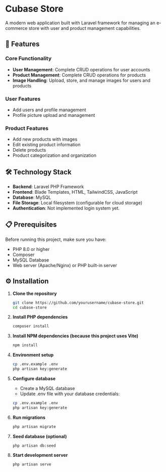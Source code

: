 # Cubase Store

A modern web application built with Laravel framework for managing an e-commerce store with user and product management capabilities.

## 🚀 Features

### Core Functionality
- **User Management**: Complete CRUD operations for user accounts
- **Product Management**: Complete CRUD operations for products
- **Image Handling**: Upload, store, and manage images for users and products

### User Features
- Add users and profile management
- Profile picture upload and management

### Product Features
- Add new products with images
- Edit existing product information
- Delete products
- Product categorization and organization

## 🛠️ Technology Stack

- **Backend**: Laravel PHP Framework
- **Frontend**: Blade Templates, HTML, TailwindCSS, JavaScript
- **Database**: MySQL
- **File Storage**: Local filesystem (configurable for cloud storage)
- **Authentication**: Not implemented login system yet.

## 📋 Prerequisites

Before running this project, make sure you have:

- PHP 8.0 or higher
- Composer
- MySQL Database
- Web server (Apache/Nginx) or PHP built-in server

## ⚙️ Installation

1. **Clone the repository**

   ```bash
   git clone https://github.com/yourusername/cubase-store.git
   cd cubase-store

2. **Install PHP dependencies**

   ```bash
   composer install

3. **Install NPM dependencies (because this project uses Vite)**

   ```bash
   npm install

4. **Environment setup**

   ```bash
   cp .env.example .env
   php artisan key:generate

5. **Configure database**
    - Create a MySQL database
    - Update .env file with your database credentials:

   ```bash
   cp .env.example .env
   php artisan key:generate

6. **Run migrations**

   ```bash
   php artisan migrate

7. **Seed database (optional)**

   ```bash
   php artisan db:seed

8. **Start development server**

   ```bash
   php artisan serve